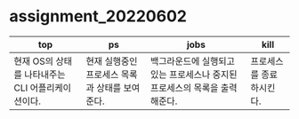 # assignment_20220602
|top|ps|jobs|kill|
|---|---|---|---|
|현재 OS의 상태를 나타내주는 CLI 어플리케이션이다.|현재 실행중인 프로세스 목록과 상태를 보여준다.|백그라운드에 실행되고 있는 프로세스나 중지된 프로세스의 목록을 출력해준다.|프로세스를 종료하시킨다.|
